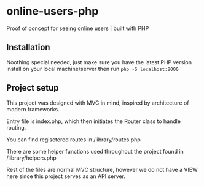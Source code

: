 # online-users-php
Proof of concept for seeing online users | built with PHP

## Installation

Noothing special needed, just make sure you have the latest PHP version install on your local machine/server then run ```php -S localhost:8000```

## Project setup

This project was designed with MVC in mind, inspired by architecture of modern frameworks.

Entry file is index.php, which then initiates the Router class to handle routing.

You can find regisetered routes in /library/routes.php

There are some helper functions used throughout the project found in /library/helpers.php 

Rest of the files are normal MVC structure, however we do not have a VIEW here since this project serves as an API server.